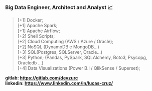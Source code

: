 ### Big Data Engineer, Architect and Analyst 📈
> [+1] Docker; <br>
> [+1] Apache Spark; <br>
> [+1] Apache Airflow; <br>
> [+2] Shell Scripts;<br>
> [+2] Cloud Computing (AWS / Azure / Oracle); <br>
> [+2] NoSQL (DynamoDB e MongoDB...) <br>
> [+3] SQL(Postgres, SQLServer, Oracle...) <br>
> [+3] Python; (Pandas, PySpark, SQLAlchemy, Boto3, Psycopg, Oracledb ...)<br>
> [+4] Data Visualizations (Power B.I / QlikSense / Superset); <br>

<b>gitlab: https://gitlab.com/devzurc</b><br>
<b>linkedin: https://www.linkedin.com/in/lucas-cruz/</b>




